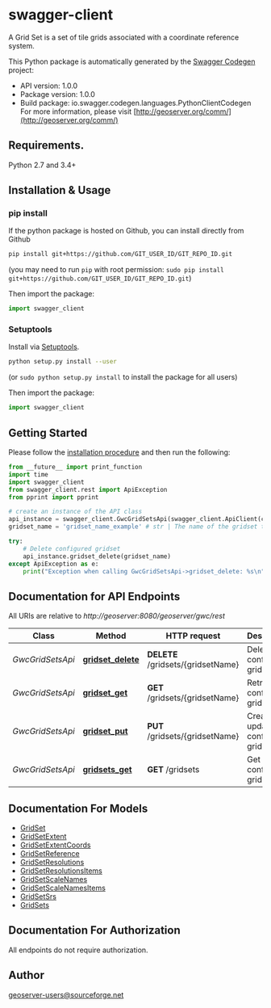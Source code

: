 # swagger-client
A Grid Set is a set of tile grids associated with a coordinate reference system.

This Python package is automatically generated by the [Swagger Codegen](https://github.com/swagger-api/swagger-codegen) project:

- API version: 1.0.0
- Package version: 1.0.0
- Build package: io.swagger.codegen.languages.PythonClientCodegen
For more information, please visit [http://geoserver.org/comm/](http://geoserver.org/comm/)

## Requirements.

Python 2.7 and 3.4+

## Installation & Usage
### pip install

If the python package is hosted on Github, you can install directly from Github

```sh
pip install git+https://github.com/GIT_USER_ID/GIT_REPO_ID.git
```
(you may need to run `pip` with root permission: `sudo pip install git+https://github.com/GIT_USER_ID/GIT_REPO_ID.git`)

Then import the package:
```python
import swagger_client 
```

### Setuptools

Install via [Setuptools](http://pypi.python.org/pypi/setuptools).

```sh
python setup.py install --user
```
(or `sudo python setup.py install` to install the package for all users)

Then import the package:
```python
import swagger_client
```

## Getting Started

Please follow the [installation procedure](#installation--usage) and then run the following:

```python
from __future__ import print_function
import time
import swagger_client
from swagger_client.rest import ApiException
from pprint import pprint

# create an instance of the API class
api_instance = swagger_client.GwcGridSetsApi(swagger_client.ApiClient(configuration))
gridset_name = 'gridset_name_example' # str | The name of the gridset to delete.

try:
    # Delete configured gridset
    api_instance.gridset_delete(gridset_name)
except ApiException as e:
    print("Exception when calling GwcGridSetsApi->gridset_delete: %s\n" % e)

```

## Documentation for API Endpoints

All URIs are relative to *http://geoserver:8080/geoserver/gwc/rest*

Class | Method | HTTP request | Description
------------ | ------------- | ------------- | -------------
*GwcGridSetsApi* | [**gridset_delete**](docs/GwcGridSetsApi.md#gridset_delete) | **DELETE** /gridsets/{gridsetName} | Delete configured gridset
*GwcGridSetsApi* | [**gridset_get**](docs/GwcGridSetsApi.md#gridset_get) | **GET** /gridsets/{gridsetName} | Retrieve a configured gridset
*GwcGridSetsApi* | [**gridset_put**](docs/GwcGridSetsApi.md#gridset_put) | **PUT** /gridsets/{gridsetName} | Create or update a configured gridset.
*GwcGridSetsApi* | [**gridsets_get**](docs/GwcGridSetsApi.md#gridsets_get) | **GET** /gridsets | Get a list of configured gridsets


## Documentation For Models

 - [GridSet](docs/GridSet.md)
 - [GridSetExtent](docs/GridSetExtent.md)
 - [GridSetExtentCoords](docs/GridSetExtentCoords.md)
 - [GridSetReference](docs/GridSetReference.md)
 - [GridSetResolutions](docs/GridSetResolutions.md)
 - [GridSetResolutionsItems](docs/GridSetResolutionsItems.md)
 - [GridSetScaleNames](docs/GridSetScaleNames.md)
 - [GridSetScaleNamesItems](docs/GridSetScaleNamesItems.md)
 - [GridSetSrs](docs/GridSetSrs.md)
 - [GridSets](docs/GridSets.md)


## Documentation For Authorization

 All endpoints do not require authorization.


## Author

geoserver-users@sourceforge.net

